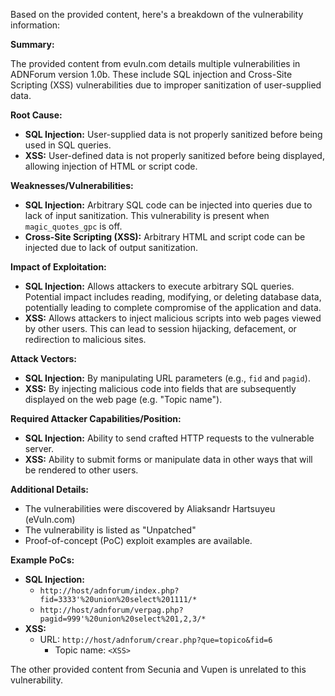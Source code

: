 Based on the provided content, here's a breakdown of the vulnerability information:

**Summary:**

The provided content from evuln.com details multiple vulnerabilities in ADNForum version 1.0b. These include SQL injection and Cross-Site Scripting (XSS) vulnerabilities due to improper sanitization of user-supplied data.

**Root Cause:**

*   **SQL Injection:** User-supplied data is not properly sanitized before being used in SQL queries.
*   **XSS:** User-defined data is not properly sanitized before being displayed, allowing injection of HTML or script code.

**Weaknesses/Vulnerabilities:**

*   **SQL Injection:**  Arbitrary SQL code can be injected into queries due to lack of input sanitization. This vulnerability is present when `magic_quotes_gpc` is off.
*   **Cross-Site Scripting (XSS):** Arbitrary HTML and script code can be injected due to lack of output sanitization.

**Impact of Exploitation:**

*   **SQL Injection:** Allows attackers to execute arbitrary SQL queries. Potential impact includes reading, modifying, or deleting database data, potentially leading to complete compromise of the application and data.
*   **XSS:** Allows attackers to inject malicious scripts into web pages viewed by other users. This can lead to session hijacking, defacement, or redirection to malicious sites.

**Attack Vectors:**

*   **SQL Injection:** By manipulating URL parameters (e.g., `fid` and `pagid`).
*   **XSS:** By injecting malicious code into fields that are subsequently displayed on the web page (e.g. "Topic name").

**Required Attacker Capabilities/Position:**

*   **SQL Injection:** Ability to send crafted HTTP requests to the vulnerable server.
*   **XSS:** Ability to submit forms or manipulate data in other ways that will be rendered to other users.

**Additional Details:**
*   The vulnerabilities were discovered by Aliaksandr Hartsuyeu (eVuln.com)
*   The vulnerability is listed as "Unpatched"
*   Proof-of-concept (PoC) exploit examples are available.

**Example PoCs:**

*   **SQL Injection:**
    *   `http://host/adnforum/index.php?fid=3333'%20union%20select%201111/*`
    *   `http://host/adnforum/verpag.php?pagid=999'%20union%20select%201,2,3/*`
*   **XSS:**
    *   URL: `http://host/adnforum/crear.php?que=topico&fid=6`
        *   Topic name: `<XSS>`

The other provided content from Secunia and Vupen is unrelated to this vulnerability.
